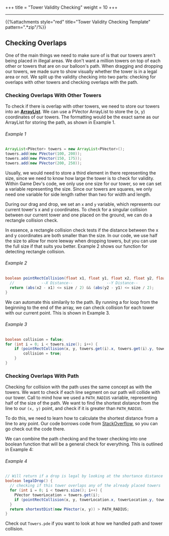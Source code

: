 +++
title = "Tower Validity Checking"
weight = 10
+++

---
{{%attachments style="red" title="Tower Validity Checking Template" pattern=".*zip"/%}}

## Checking Overlaps

One of the main things we need to make sure of is that our towers aren't being placed in illegal areas. We don't want a million towers on top of each other or towers that are on our balloon's path. When dragging and dropping our towers, we made sure to show visually whether the tower is in a legal area or not. We split up the validity checking into two parts: checking for overlaps with other towers and checking overlaps with the path.

### Checking Overlaps With Other Towers

To check if there is overlap with other towers, we need to store our towers into an **[ArrayList](/learning-2021/game-dev/part-i/pathforballoons/#arraylists)**. We can use a PVector ArrayList to store the (x, y) coordinates of our towers. The formatting would be the exact same as our ArrayList for storing the path, as shown in Example 1. 

###### Example 1
```Java
ArrayList<PVector> towers = new ArrayList<PVector>();
towers.add(new PVector(100, 200));
towers.add(new PVector(150, 175));
towers.add(new PVector(200, 250));
```

Usually, we would need to store a third element in there representing the size, since we need to know how large the tower is to check for validity. Within Game Dev's code, we only use one size for our tower, so we can set a variable representing the size. Since our towers are squares, we only need one variable for side length rather than two for width and length. 

During our drag and drop, we set an `x` and `y` variable, which represents our current tower's x and y coordinates. To check for a singular collision between our current tower and one placed on the ground, we can do a rectangle collision check. 

In essence, a rectangle collision check tests if the distance between the x and y coordinates are both smaller than the size. In our code, we use half the size to allow for more leeway when dropping towers, but you can use the full size if that suits you better. Example 2 shows our function for detecting rectangle collision.

###### Example 2
```Java
boolean pointRectCollision(float x1, float y1, float x2, float y2, float size) {
  //            --X Distance--               --Y Distance--
  return (abs(x2 - x1) <= size / 2) && (abs(y2 - y1) <= size / 2);
}
```

We can automate this similarily to the path. By running a for loop from the beginning to the end of the array, we can check collision for each tower with our current point. This is shown in Example 3.

###### Example 3
```Java
boolean collision = false;
for (int i = 0; i < towers.size(); i++) {
    if (pointRectCollision(x, y, towers.get(i).x, towers.get(i).y, towerSize)) {
        collision = true;
    }
}
```

### Checking Overlaps With Path

Checking for collision with the path uses the same concept as with the towers. We want to check if each line segment on our path will collide with our tower. Call to mind how we used a `PATH_RADIUS` variable, representing half of the size of the path. We want to find the shortest distance from the line to our `(x, y)` point, and check if it is greater than `PATH_RADIUS`. 

To do this, we need to learn how to calculate the shortest distance from a line to any point. Our code borrows code from [StackOverflow](https://stackoverflow.com/questions/849211/shortest-distance-between-a-point-and-a-line-segment), so you can go check out the code there. 

We can combine the path checking and the tower checking into one boolean function that will be a general check for everything. This is outlined in Example 4:

###### Example 4
```Java
// Will return if a drop is legal by looking at the shortance distance between the rectangle center and the path.
boolean legalDrop() {
  // checking if this tower overlaps any of the already placed towers
  for (int i = 0; i < towers.size(); i++) {
    PVector towerLocation = towers.get(i);
    if (pointRectCollision(x, y, towerLocation.x, towerLocation.y, towerSize)) return false;
  }
  return shortestDist(new PVector(x, y)) > PATH_RADIUS;
}
```

Check out `Towers.pde` if you want to look at how we handled path and tower collision.




